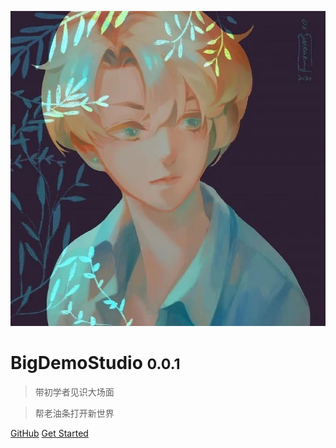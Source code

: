 ![logo](_media/logo.jpeg ':size=100%')

# BigDemoStudio <small>0.0.1</small>

> 带初学者见识大场面

> 帮老油条打开新世界

[GitHub](https://github.com/BigDemoStudio)
[Get Started](/docs/BigDemo项目文档/需求分析.md)
